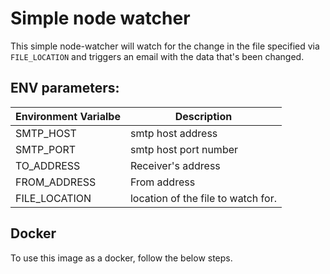 # Simple node watcher

This simple node-watcher will watch for the change in the file specified via `FILE_LOCATION` and triggers an email with the data that's been changed.

## ENV parameters:

| Environment Varialbe | Description |
| -------------------- | ----------- |
| SMTP_HOST | smtp host address|
| SMTP_PORT | smtp host port number |
| TO_ADDRESS | Receiver's address |
| FROM_ADDRESS | From address |
| FILE_LOCATION | location of the file to watch for. |

## Docker
To use this image as a docker, follow the below steps.